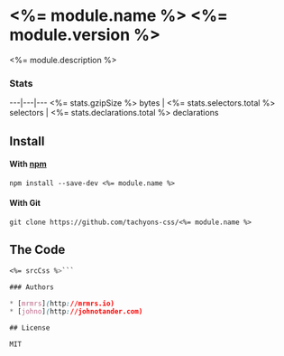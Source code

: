 # <%= module.name %> <%= module.version %>

<%= module.description %>

### Stats

---|---|---
<%= stats.gzipSize %> bytes | <%= stats.selectors.total %> selectors | <%= stats.declarations.total %> declarations

## Install

#### With [npm](https://npmjs.com)

```
npm install --save-dev <%= module.name %>
```

#### With Git

```
git clone https://github.com/tachyons-css/<%= module.name %>
```

## The Code

```css
<%= srcCss %>```

### Authors

* [mrmrs](http://mrmrs.io)
* [johno](http://johnotander.com)

## License

MIT



